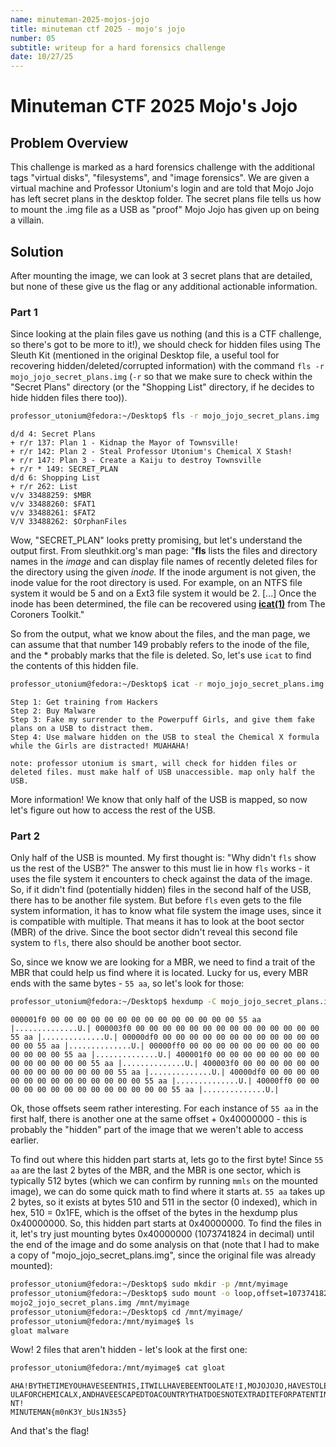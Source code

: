 ```yaml
---
name: minuteman-2025-mojos-jojo
title: minuteman ctf 2025 - mojo's jojo
number: 05
subtitle: writeup for a hard forensics challenge
date: 10/27/25
---
```

# Minuteman CTF 2025 Mojo's Jojo
## Problem Overview
This challenge is marked as a hard forensics challenge with the additional tags "virtual disks", "filesystems", and "image forensics". We are given a virtual machine and Professor Utonium's login and are told that Mojo Jojo has left secret plans in the desktop folder. The secret plans file tells us how to mount the .img file as a USB as "proof" Mojo Jojo has given up on being a villain.
## Solution
After mounting the image, we can look at 3 secret plans that are detailed, but none of these give us the flag or any additional actionable information.
### Part 1
Since looking at the plain files gave us nothing (and this is a CTF challenge, so there's got to be more to it!), we should check for hidden files using The Sleuth Kit (mentioned in the original Desktop file, a useful tool for recovering hidden/deleted/corrupted information) with the command `fls -r mojo_jojo_secret_plans.img` (`-r` so that we make sure to check within the "Secret Plans" directory (or the "Shopping List" directory, if he decides to hide hidden files there too)).
```bash
professor_utonium@fedora:~/Desktop$ fls -r mojo_jojo_secret_plans.img
```
```
d/d 4: Secret Plans
+ r/r 137: Plan 1 - Kidnap the Mayor of Townsville!
+ r/r 142: Plan 2 - Steal Professor Utonium's Chemical X Stash!
+ r/r 147: Plan 3 - Create a Kaiju to destroy Townsville
+ r/r * 149: SECRET_PLAN
d/d 6: Shopping List
+ r/r 262: List
v/v 33488259: $MBR
v/v 33488260: $FAT1
v/v 33488261: $FAT2
V/V 33488262: $OrphanFiles
```
Wow, "SECRET_PLAN" looks pretty promising, but let's understand the output first. From sleuthkit.org's man page: "**fls** lists the files and directory names in the _image_ and can display file names of recently deleted files for the directory using the given _inode._ If the inode argument is not given, the inode value for the root directory is used. For example, on an NTFS file system it would be 5 and on a Ext3 file system it would be 2. \[...] Once the inode has been determined, the file can be recovered using [**icat(1)**](https://www.sleuthkit.org/sleuthkit/man/icat.html) from The Coroners Toolkit."

So from the output, what we know about the files, and the man page, we can assume that that number 149 probably refers to the inode of the file, and the * probably marks that the file is deleted. So, let's use `icat` to find the contents of this hidden file.
```bash
professor_utonium@fedora:~/Desktop$ icat -r mojo_jojo_secret_plans.img 149
```
```
Step 1: Get training from Hackers
Step 2: Buy Malware
Step 3: Fake my surrender to the Powerpuff Girls, and give them fake plans on a USB to distract them.
Step 4: Use malware hidden on the USB to steal the Chemical X formula while the Girls are distracted! MUAHAHA!

note: professor utonium is smart, will check for hidden files or deleted files. must make half of USB unaccessible. map only half the USB.
```
More information! We know that only half of the USB is mapped, so now let's figure out how to access the rest of the USB.
### Part 2
Only half of the USB is mounted. My first thought is: "Why didn't `fls` show us the rest of the USB?" The answer to this must lie in how `fls` works - it uses the file system it encounters to check against the data of the image. So, if it didn't find (potentially hidden) files in the second half of the USB, there has to be another file system. But before `fls` even gets to the file system information, it has to know what file system the image uses, since it is compatible with multiple. That means it has to look at the boot sector (MBR) of the drive. Since the boot sector didn't reveal this second file system to `fls`, there also should be another boot sector.

So, since we know we are looking for a MBR, we need to find a trait of the MBR that could help us find where it is located. Lucky for us, every MBR ends with the same bytes - `55 aa`, so let's look for those:
```bash 
professor_utonium@fedora:~/Desktop$ hexdump -C mojo_jojo_secret_plans.img | grep "55 aa" 
```
```
000001f0 00 00 00 00 00 00 00 00 00 00 00 00 00 00 55 aa |..............U.| 000003f0 00 00 00 00 00 00 00 00 00 00 00 00 00 00 55 aa |..............U.| 00000df0 00 00 00 00 00 00 00 00 00 00 00 00 00 00 55 aa |..............U.| 00000ff0 00 00 00 00 00 00 00 00 00 00 00 00 00 00 55 aa |..............U.| 400001f0 00 00 00 00 00 00 00 00 00 00 00 00 00 00 55 aa |..............U.| 400003f0 00 00 00 00 00 00 00 00 00 00 00 00 00 00 55 aa |..............U.| 40000df0 00 00 00 00 00 00 00 00 00 00 00 00 00 00 55 aa |..............U.| 40000ff0 00 00 00 00 00 00 00 00 00 00 00 00 00 00 55 aa |..............U.| 
```
Ok, those offsets seem rather interesting. For each instance of `55 aa` in the first half, there is another one at the same offset + 0x40000000 - this is probably the "hidden" part of the image that we weren't able to access earlier. 

To find out where this hidden part starts at, lets go to the first byte! Since `55 aa` are the last 2 bytes of the MBR, and the MBR is one sector, which is typically 512 bytes (which we can confirm by running `mmls` on the mounted image), we can do some quick math to find where it starts at. `55 aa` takes up 2 bytes, so it exists at bytes 510 and 511 in the sector (0 indexed), which in hex, 510 = 0x1FE, which is the offset of the bytes in the hexdump plus 0x40000000. So, this hidden part starts at 0x40000000. To find the files in it, let's try just mounting bytes 0x40000000 (1073741824 in decimal) until the end of the image and do some analysis on that (note that I had to make a copy of "mojo_jojo_secret_plans.img", since the original file was already mounted):
```bash
professor_utonium@fedora:~/Desktop$ sudo mkdir -p /mnt/myimage
professor_utonium@fedora:~/Desktop$ sudo mount -o loop,offset=1073741824
mojo2_jojo_secret_plans.img /mnt/myimage
professor_utonium@fedora:~/Desktop$ cd /mnt/myimage/
professor_utonium@fedora:/mnt/myimage$ ls
gloat malware
```
Wow! 2 files that aren't hidden - let's look at the first one:
```bash
professor_utonium@fedora:/mnt/myimage$ cat gloat
```
```
AHA!BYTHETIMEYOUHAVESEENTHIS,ITWILLHAVEBEENTOOLATE!I,MOJOJOJO,HAVESTOLENTHEFORM
ULAFORCHEMICALX,ANDHAVEESCAPEDTOACOUNTRYTHATDOESNOTEXTRADITEFORPATENTINFRINGEME
NT!
MINUTEMAN{m0nK3Y_bUs1N3s5}
```
And that's the flag!